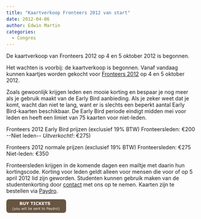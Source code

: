 ```yaml
---
title: "Kaartverkoop Fronteers 2012 van start"
date: 2012-04-06
author: Edwin Martin
categories: 
  - Congres
---
```

De kaartverkoop van Fronteers 2012 op 4 en 5 oktober 2012 is begonnen.

Het wachten is voorbij: de kaartverkoop is begonnen. Vanaf vandaag kunnen kaartjes worden gekocht voor [Fronteers 2012](/congres/2012) op 4 en 5 oktober 2012.

Zoals gewoonlijk krijgen leden een mooie korting en bespaar je nog meer als je gebruik maakt van de Early Bird aanbieding. Als je zeker weet dat je komt, wacht dan niet te lang, want er is slechts een beperkt aantal Early Bird-kaarten beschikbaar. De Early Bird periode eindigt midden mei voor leden en heeft een limiet van 75 kaarten voor niet-leden.

Fronteers 2012 Early Bird prijzen (exclusief 19% BTW)
Fronteersleden: €200
--Niet leden-- *Uitverkocht!*: €275)

Fronteers 2012 normale prijzen (exclusief 19% BTW)
Fronteersleden: €275
Niet-leden: €350

Fronteersleden krijgen in de komende dagen een mailtje met daarin hun kortingscode. Korting voor leden geldt alleen voor mensen die voor of op 5 april 2012 lid zijn geworden. Studenten kunnen gebruik maken van de studentenkorting door [contact](/nl/vereniging/contact/) met ons op te nemen. Kaarten zijn te bestellen via [Paydro](https://fronteers.paydro.net/).

![[Bestel nu je kaartje voor Fronteers 2012](http://fronteers.paydro.net/)](/_img/congres/2012/graphics/buttons/buy.png)
